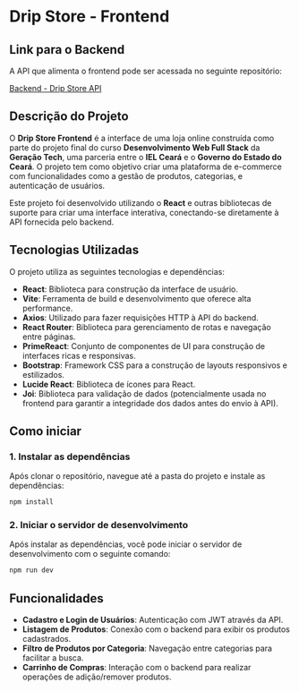 # Drip Store - Frontend

## Link para o Backend

A API que alimenta o frontend pode ser acessada no seguinte repositório:

[Backend - Drip Store API](https://github.com/Sir-Vinicius/drip-store-api)

## Descrição do Projeto

O **Drip Store Frontend** é a interface de uma loja online construída como parte do projeto final do curso **Desenvolvimento Web Full Stack** da **Geração Tech**, uma parceria entre o **IEL Ceará** e o **Governo do Estado do Ceará**. O projeto tem como objetivo criar uma plataforma de e-commerce com funcionalidades como a gestão de produtos, categorias, e autenticação de usuários.

Este projeto foi desenvolvido utilizando o **React** e outras bibliotecas de suporte para criar uma interface interativa, conectando-se diretamente à API fornecida pelo backend.

## Tecnologias Utilizadas

O projeto utiliza as seguintes tecnologias e dependências:

- **React**: Biblioteca para construção da interface de usuário.
- **Vite**: Ferramenta de build e desenvolvimento que oferece alta performance.
- **Axios**: Utilizado para fazer requisições HTTP à API do backend.
- **React Router**: Biblioteca para gerenciamento de rotas e navegação entre páginas.
- **PrimeReact**: Conjunto de componentes de UI para construção de interfaces ricas e responsivas.
- **Bootstrap**: Framework CSS para a construção de layouts responsivos e estilizados.
- **Lucide React**: Biblioteca de ícones para React.
- **Joi**: Biblioteca para validação de dados (potencialmente usada no frontend para garantir a integridade dos dados antes do envio à API).

## Como iniciar

### 1. Instalar as dependências

Após clonar o repositório, navegue até a pasta do projeto e instale as dependências:

```bash
npm install
```

### 2. Iniciar o servidor de desenvolvimento

Após instalar as dependências, você pode iniciar o servidor de desenvolvimento com o seguinte comando:

```bash
npm run dev
```

## Funcionalidades

- **Cadastro e Login de Usuários**: Autenticação com JWT através da API.
- **Listagem de Produtos**: Conexão com o backend para exibir os produtos cadastrados.
- **Filtro de Produtos por Categoria**: Navegação entre categorias para facilitar a busca.
- **Carrinho de Compras**: Interação com o backend para realizar operações de adição/remover produtos.
